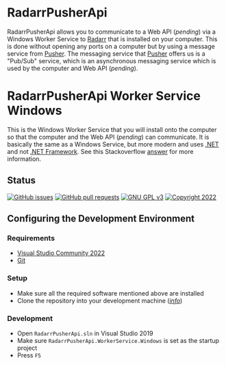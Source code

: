 # RadarrPusherApi
RadarrPusherApi allows you to communicate to a Web API (*pending*) via a Windows Worker Service to [Radarr](https://radarr.video/) that is installed on your computer. This is done without opening any ports on a computer but by using a message service from [Pusher](https://pusher.com/). The messaging service that [Pusher](https://pusher.com/) offers us is a "Pub/Sub" service, which is an asynchronous messaging service which is used by the computer and Web API (*pending*).

# RadarrPusherApi Worker Service Windows
This is the Windows Worker Service that you will install onto the computer so that the computer and the Web API (*pending*) can communicate. It is basically the same as a Windows Service, but more modern and uses [.NET](https://en.wikipedia.org/wiki/.NET) and not [.NET Framework](https://en.wikipedia.org/wiki/.NET). See this Stackoverflow [answer](https://stackoverflow.com/questions/59636097/c-sharp-worker-service-vs-windows-service#:~:text=Both%20are%20real%20services.,and%20stops%20with%20the%20application.) for more information.

## Status

[![GitHub issues](https://img.shields.io/github/issues/RadarrPusherApi/RadarrPusherApi.svg?maxAge=60&style=flat-square)](https://github.com/RadarrPusherApi/RadarrPusherApi/issues)
[![GitHub pull requests](https://img.shields.io/github/issues-pr/RadarrPusherApi/RadarrPusherApi.svg?maxAge=60&style=flat-square)](https://github.com/RadarrPusherApi/RadarrPusherApi/pulls)
[![GNU GPL v3](https://img.shields.io/badge/license-GNU%20GPL%20v3-blue.svg?maxAge=60&style=flat-square)](http://www.gnu.org/licenses/gpl.html)
[![Copyright 2022](https://img.shields.io/badge/copyright-2022-blue.svg?maxAge=60&style=flat-square)](https://github.com/RadarrPusherApi/Controlarr)

## Configuring the Development Environment

### Requirements

* [Visual Studio Community 2022](https://visualstudio.microsoft.com/vs/community/)
* [Git](https://git-scm.com/downloads)

### Setup

* Make sure all the required software mentioned above are installed
* Clone the repository into your development machine ([*info*](https://help.github.com/desktop/guides/contributing/working-with-your-remote-repository-on-github-or-github-enterprise))

### Development

* Open `RadarrPusherApi.sln` in Visual Studio 2019
* Make sure `RadarrPusherApi.WorkerService.Windows` is set as the startup project
* Press `F5`